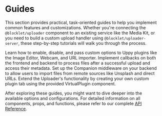 # Guides

This section provides practical, task-oriented guides to help you implement common features and customizations. Whether you're connecting the `@blocklet/uploader` component to an existing service like the Media Kit, or you need to build a custom upload handler using `@blocklet/uploader-server`, these step-by-step tutorials will walk you through the process.

<x-cards data-columns="2">
  <x-card data-title="Configuring Plugins" data-icon="lucide:settings-2" data-href="/guides/configuring-plugins">
    Learn how to enable, disable, and pass custom options to Uppy plugins like the Image Editor, Webcam, and URL importer.
  </x-card>
  <x-card data-title="Handling Uploads" data-icon="lucide:upload-cloud" data-href="/guides/handling-uploads">
    Implement callbacks on both the frontend and backend to process files after a successful upload and access their metadata.
  </x-card>
  <x-card data-title="Integrating Remote Sources (Companion)" data-icon="lucide:link" data-href="/guides/remote-sources">
    Set up the Companion middleware on your backend to allow users to import files from remote sources like Unsplash and direct URLs.
  </x-card>
  <x-card data-title="Creating a Custom Plugin" data-icon="lucide:puzzle" data-href="/guides/custom-plugin">
    Extend the Uploader's functionality by creating your own custom plugin tab using the provided VirtualPlugin component.
  </x-card>
</x-cards>

After exploring these guides, you might want to dive deeper into the available options and configurations. For detailed information on all components, props, and functions, please refer to our complete [API Reference](./api-reference.md).
